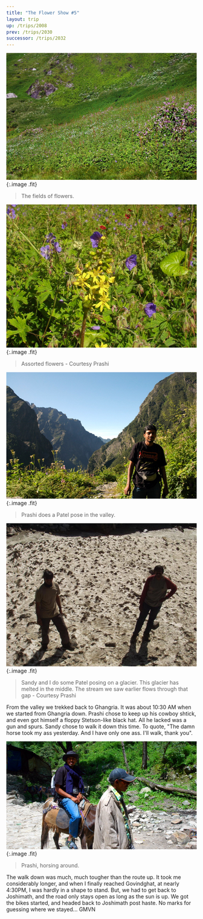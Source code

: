 ```yaml
---
title: "The Flower Show #5"
layout: trip
up: /trips/2008
prev: /trips/2030
successor: /trips/2032
---
```


![DSC_0194.JPG](/images/photos/DSC_0194.JPG 'DSC_0194.JPG'){:.image .fit}

>  The fields of flowers. 

![P1010126.JPG](/images/photos/P1010126.JPG 'P1010126.JPG'){:.image .fit}

>  Assorted flowers - Courtesy Prashi 

![DSC_0188.JPG](/images/photos/DSC_0188.JPG 'DSC_0188.JPG'){:.image .fit}

>  Prashi does a Patel pose in the valley. 

![P1010127.JPG](/images/photos/P1010127.JPG 'P1010127.JPG'){:.image .fit}

>  Sandy and I do some Patel posing on a glacier.             This glacier has melted in the middle. The stream we saw earlier             flows through that gap - Courtesy Prashi 

From the valley we trekked back to Ghangria. It was about             10:30 AM when we started from Ghangria down. Prashi chose to             keep up his cowboy shtick, and even got himself a floppy             Stetson-like black hat. All he lacked was a gun and spurs. Sandy             chose to walk it down this time. To quote, &quot;The damn horse took             my ass yesterday. And I have only one ass. I'll walk, thank             you&quot;.

![DSC_0201.JPG](/images/photos/DSC_0201.JPG 'DSC_0201.JPG'){:.image .fit}

>  Prashi, horsing around. 

The walk down was much, much tougher than the route up. It             took me considerably longer, and when I finally reached             Govindghat, at nearly 4:30PM, I was hardly in a shape to stand.             But, we had to get back to Joshimath, and the road only stays             open as long as the sun is up. We got the bikes started, and             headed back to Joshimath post haste. No marks for guessing where             we stayed... GMVN



